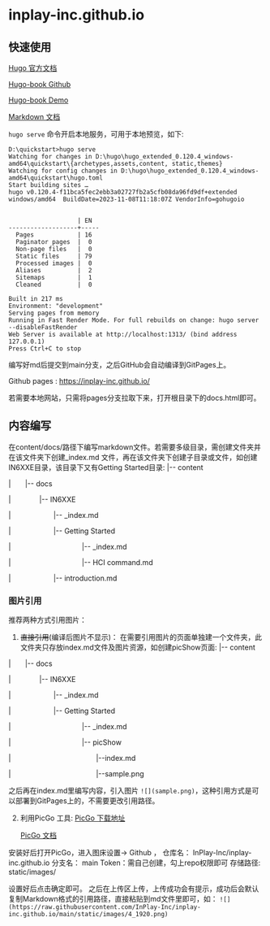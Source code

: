 # inplay-inc.github.io

## 快速使用

[Hugo 官方文档](https://gohugo.io/documentation/) 

[Hugo-book Github](https://github.com/alex-shpak/hugo-book) 

[Hugo-book Demo](https://hugo-book-demo.netlify.app/) 

[Markdown 文档](https://markdown.com.cn/basic-syntax/)


`hugo serve` 命令开启本地服务，可用于本地预览，如下:
```
D:\quickstart>hugo serve 
Watching for changes in D:\hugo\hugo_extended_0.120.4_windows-amd64\quickstart\{archetypes,assets,content, static,themes}  
Watching for config changes in D:\hugo\hugo_extended_0.120.4_windows-amd64\quickstart\hugo.toml 
Start building sites … 
hugo v0.120.4-f11bca5fec2ebb3a02727fb2a5cfb08da96fd9df+extended windows/amd64  BuildDate=2023-11-08T11:18:07Z VendorInfo=gohugoio 


                   | EN 
-------------------+----- 
  Pages            | 16 
  Paginator pages  |  0 
  Non-page files   |  0 
  Static files     | 79 
  Processed images |  0 
  Aliases          |  2 
  Sitemaps         |  1 
  Cleaned          |  0 

Built in 217 ms 
Environment: "development" 
Serving pages from memory 
Running in Fast Render Mode. For full rebuilds on change: hugo server --disableFastRender 
Web Server is available at http://localhost:1313/ (bind address 127.0.0.1) 
Press Ctrl+C to stop
```
编写好md后提交到main分支，之后GitHub会自动编译到GitPages上。

Github pages : https://inplay-inc.github.io/

若需要本地网站，只需将pages分支拉取下来，打开根目录下的docs.html即可。

## 内容编写

在content/docs/路径下编写markdown文件。若需要多级目录，需创建文件夹并在该文件夹下创建_index.md 文件，再在该文件夹下创建子目录或文件，如创建IN6XXE目录，该目录下又有Getting Started目录: 
|-- content 

|&emsp;&emsp;|-- docs 

|&emsp;&emsp;&emsp;&emsp;|-- IN6XXE 

|&emsp;&emsp;&emsp;&emsp;&emsp;&emsp;|-- _index.md 

|&emsp;&emsp;&emsp;&emsp;&emsp;&emsp;|-- Getting Started 

|&emsp;&emsp;&emsp;&emsp;&emsp;&emsp;&emsp;&emsp;&emsp;&emsp;|-- _index.md 

|&emsp;&emsp;&emsp;&emsp;&emsp;&emsp;&emsp;&emsp;&emsp;&emsp;|-- HCI command.md 

|&emsp;&emsp;&emsp;&emsp;&emsp;&emsp;|-- introduction.md 

### 图片引用

推荐两种方式引用图片：
1. ~~直接引用~~(编译后图片不显示)：
  在需要引用图片的页面单独建一个文件夹，此文件夹只存放index.md文件及图片资源，如创建picShow页面: 
  |-- content 

  |&emsp;&emsp;|-- docs 

  |&emsp;&emsp;&emsp;&emsp;|-- IN6XXE 

  |&emsp;&emsp;&emsp;&emsp;&emsp;&emsp;|-- _index.md 

  |&emsp;&emsp;&emsp;&emsp;&emsp;&emsp;|-- Getting Started 

  |&emsp;&emsp;&emsp;&emsp;&emsp;&emsp;&emsp;&emsp;&emsp;&emsp;|-- _index.md 

  |&emsp;&emsp;&emsp;&emsp;&emsp;&emsp;&emsp;&emsp;&emsp;&emsp;|-- picShow 

  |&emsp;&emsp;&emsp;&emsp;&emsp;&emsp;&emsp;&emsp;&emsp;&emsp;&emsp;&emsp;|--index.md 

  |&emsp;&emsp;&emsp;&emsp;&emsp;&emsp;&emsp;&emsp;&emsp;&emsp;&emsp;&emsp;|--sample.png 
  
  之后再在index.md里编写内容，引入图片 `![](sample.png)`，这种引用方式是可以部署到GitPages上的，不需要更改引用路径。

2. 利用PicGo 工具: 
   [PicGo 下载地址](https://github.com/Molunerfinn/PicGo/releases/tag/v2.3.1)  

   [PicGo 文档](https://picgo.github.io/PicGo-Doc/zh/guide/#picgo-is-here) 

  安装好后打开PicGo，进入图床设置-> Github ， 
  仓库名： InPlay-Inc/inplay-inc.github.io 
  分支名： main 
  Token：需自己创建，勾上repo权限即可 
  存储路径: static/images/ 

  设置好后点击确定即可。 
  之后在上传区上传，上传成功会有提示，成功后会默认复制Markdown格式的引用路径，直接粘贴到md文件里即可，如：
  `![](https://raw.githubusercontent.com/InPlay-Inc/inplay-inc.github.io/main/static/images/4_1920.png)`